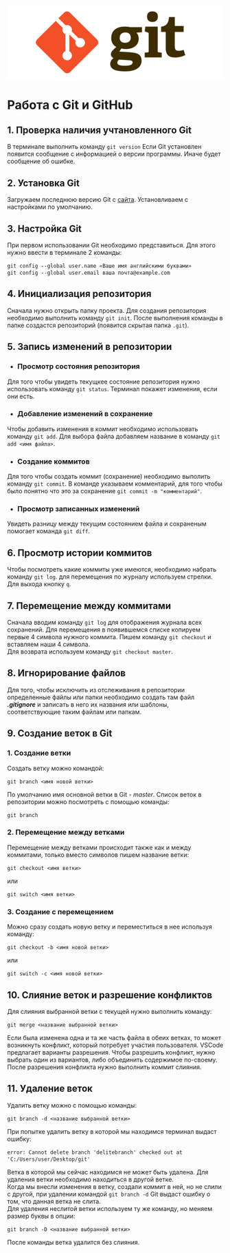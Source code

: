 ![Logo](logo.png)
# Работа с Git и GitHub
## 1. Проверка наличия учтановленного Git
В терминале выполнить команду `git version`
Если  Git установлен появится сообщение с информацией о версии программы. Иначе будет сообщение об ошибке.
## 2. Установка Git
Загружаем последнюю версию Git с [сайта](https://git-scm.com/downloads). Установливаем с настройками по умолчанию.
## 3. Настройка Git
При первом использовании Git необходимо представиться. Для 
этого нужно ввести в терминале 2 команды:
```
git config --global user.name «Ваше имя английскими буквами» 
git config --global user.email ваша почта@example.com
```
## 4. Инициализация репозитория
Сначала нужно открыть папку проекта. Для создания репозитория необходимо выполнить команду `git init`. После выполнения команды в папке создастся репозиторий (появится скрытая папка `.git`).
## 5. Запись изменений в репозитории
* ### Просмотр состояния репозитория
Для того чтобы увидеть текущкее состояние репозитория нужно использовать команду `git status`. Терминал покажет изменения, если они есть.
* ### Добавление изменений в сохранение
Чтобы добавить изменения в коммит необходимо использовать команду `git add`. Для выбора файла добавляем название в команду `git add <имя файла>`.
* ###  Создание коммитов
Для того чтобы создать коммит (сохранение) необходимо выполить команду `git commit`. В команде указываем комментарий, для того чтобы было понятно что это за сохранение `git commit -m "комментарий"`.
* ### Просмотр записанных изменений
Увидеть разницу между текущим состоянием файла и сохраненым помогает команда `git diff`.
## 6. Просмотр истории коммитов
Чтобы посмотреть какие коммиты уже имеются, необходимо набрать команду `git log`. для перемещения по журналу используем стрелки. Для выхода кнопку `q`.
## 7. Перемещение между коммитами
Cначала вводим команду `git log` для отображения журнала всех сохранений. Для перемещения в появившемся списке копируем первые 4 символа нужного коммита. Пишем команду `git checkout` и вставляем наши 4 символа.</br> Для возврата используем команду `git checkout master`.

## 8. Игнорирование файлов
Для того, чтобы исключить из отслеживания в репозитории определенные файлы или папки необходимо создать там файл ***.gitignore*** и записать в него их названия или шаблоны, соответствующие таким файлам или папкам.
## 9. Создание веток в Git
### 1. Создание ветки
Создать ветку можно командой:
```
git branch <имя новой ветки>
```
По умолчанию имя основной ветки в Git - *master*.
Список веток в репозитории можно посмотреть с помощью команды:
```
git branch
```
### 2. Перемещение между ветками
Перемещение между ветками происходит также как и между коммитами, только вместо символов пишем название ветки:
```
git checkout <имя ветки>
```
или
```
git switch <имя ветки>
```
### 3. Создание с перемещением
Можно сразу создать новую ветку и переместиться в нее используя команду:
```
git checkout -b <имя новой ветки>
```
или
```
git switch -c <имя новой ветки>
```
## 10. Слияние веток и разрешение конфликтов
Для слияния выбранной ветки с текущей нужно выполнить команду:
```
git merge <название выбранной ветки>
```
Если была изменена одна и та же часть файла в обеих ветках, то может возникнуть конфликт, который потребует участия пользователя. VSCode предлагает варианты разрешения. Чтобы разрешить конфликт, нужно выбрать один из вариантов, либо объединить содержимое по-своему.
После разрешения конфликта нужно выполнить коммит слияния.
## 11. Удаление веток
Удалить ветку можно с помощью команды:
```
git branch -d <название выбранной ветки>
```
При попытке удалить ветку в которой мы находимся терминал выдаст ошибку:
```
error: Cannot delete branch 'delitebranch' checked out at 'C:/Users/user/Desktop/git'
```
Ветка в которой мы сейчас находимся не может быть удалена. Для удаления ветки необходимо находиться в другой ветке.</br>
Когда мы внесли изменения в ветку, создали коммит в ней, но не слили с другой, при удалении командой ```git branch -d``` Git выдаст ошибку о том, что данная ветка не слита.</br>
Для удаления неслитой ветки используем ту же команду, но меняем размер буквы в опции:
```
git branch -D <название выбранной ветки>
```
После команды ветка удалится без слияния.



